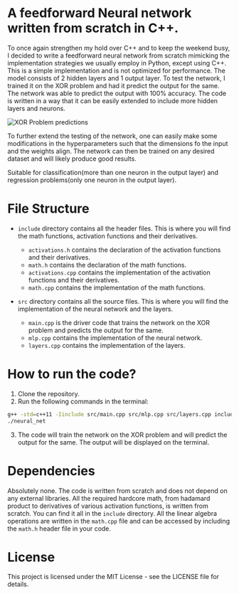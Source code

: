 # A feedforward Neural network written from scratch in C++.

To once again strengthen my hold over C++ and to keep the weekend busy, I decided to write a feedforward neural network from scratch mimicking the implementation strategies we usually employ in Python, except using C++. This is a simple implementation and is not optimized for performance. The model consists of 2 hidden layers and 1 output layer. To test the network, I trained it on the XOR problem and had it predict the output for the same. The network was able to predict the output with 100% accuracy. The code is written in a way that it can be easily extended to include more hidden layers and neurons.

![XOR Problem predictions]("xor_set_results.png")

To further extend the testing of the network, one can easily make some modifications in the hyperparameters such that the dimensions fo the input and the weights align. The network can then be trained on any desired dataset and will likely produce good results. 

Suitable for classification(more than one neuron in the output layer) and regression problems(only one neuron in the output layer).

# File Structure
- `include` directory contains all the header files. This is where you will find the math functions, activation functions and their derivatives.
    - `activations.h` contains the declaration of the activation functions and their derivatives.
    - `math.h` contains the declaration of the math functions.
    - `activations.cpp` contains the implementation of the activation functions and their derivatives.
    - `math.cpp` contains the implementation of the math functions.

- `src` directory contains all the source files. This is where you will find the implementation of the neural network and the layers.
    - `main.cpp` is the driver code that trains the network on the XOR problem and predicts the output for the same.
    - `mlp.cpp` contains the implementation of the neural network.
    - `layers.cpp` contains the implementation of the layers.

# How to run the code?
1. Clone the repository.
2. Run the following commands in the terminal:
```bash
g++ -std=c++11 -Iinclude src/main.cpp src/mlp.cpp src/layers.cpp include/activations.cpp include/math.cpp -o neural_net
./neural_net
```
3. The code will train the network on the XOR problem and will predict the output for the same. The output will be displayed on the terminal.

# Dependencies
Absolutely none. The code is written from scratch and does not depend on any external libraries. All the required hardcore math, from hadamard product to derivatives of various activation functions, is written from scratch. You can find it all in the `include` directory. All the linear algebra operations are written in the `math.cpp` file and can be accessed by including the `math.h` header file in your code.

# License
This project is licensed under the MIT License - see the LICENSE file for details.